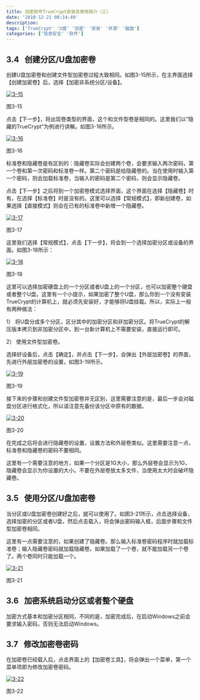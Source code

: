 ```yaml
---
title: 加密软件TrueCrypt安装及使用简介（三）
date: '2010-12-21 08:14:49'
description: 
tags: ['TrueCrypt' 'U盘' '加密' '安装' '开源' '磁盘']
categories: ['信息安全' '软件']
---
```


## 3.4   创建分区/U盘加密卷

创建U盘加密卷和创建文件型加密卷过程大致相同。如图3-15所示，在主界面选择【创建加密卷】后，选择【加密非系统分区/设备】。

[![3-15](http://www.lunny.info/wp-content/uploads/2010/12/3-15.jpg "3-15")](http://www.lunny.info/wp-content/uploads/2010/12/3-15.jpg)

图3-15


点击【下一步】，将出现卷类型的界面，这个和文件型卷是相同的。这里我们以“隐藏的TrueCrypt”为例进行讲解。如图3-16所示。

[![3-16](http://www.lunny.info/wp-content/uploads/2010/12/3-16.jpg "3-16")](http://www.lunny.info/wp-content/uploads/2010/12/3-16.jpg)

图3-16

标准卷和隐藏卷是有区别的：隐藏卷实际会创建两个卷，会要求输入两次密码，第一个卷和第一次密码和标准卷一样。第二个密码是给隐藏卷的。当在使用时输入第一个密码，则会加载标准卷，当输入的密码是第二个密码，则会显示隐藏卷。

点击【下一步】之后将到一个加密卷模式选择界面，这个界面在选择【隐藏卷】时有，在选择【标准卷】时是没有的。这里可以选择【常规模式】，即新创建卷，如果选择【直接模式】则会在已有的标准卷中新增一个隐藏卷。

[![3-17](http://www.lunny.info/wp-content/uploads/2010/12/3-17.jpg "3-17")](http://www.lunny.info/wp-content/uploads/2010/12/3-17.jpg)

图3-17

这里我们选择【常规模式】，点击【下一步】，将会到一个选择加密分区或设备的界面。如图3-18所示：

[![3-18](http://www.lunny.info/wp-content/uploads/2010/12/3-18.jpg "3-18")](http://www.lunny.info/wp-content/uploads/2010/12/3-18.jpg)

图3-18

这里可以选择加密硬盘上的一个分区或者U盘上的一个分区，也可以加密整个硬盘或者整个U盘。这里有一个小提示，如果加密了整个U盘，那么你到一个没有安装TrueCrypt的计算机上，就必须先安装好，才能够将U盘挂载。所以，实际上一般有两种做法：

1） 将U盘分成多个分区，区分其中的加密分区和非加密分区。将TrueCrypt的解压版本拷贝到非加密分区中，到一台新计算机上不需要安装，直接运行即可。

2） 使用文件型加密卷。

选择好设备后，点击【确定】，并点击【下一步】，会弹出【外层加密卷】的界面，先进行外层加密卷的设置，如图3-19所示。

[![3-19](http://www.lunny.info/wp-content/uploads/2010/12/3-19.jpg "3-19")](http://www.lunny.info/wp-content/uploads/2010/12/3-19.jpg)

图3-19

接下来的步骤和创建文件型加密卷并无区别，这里需要注意的是，最后一步会对磁盘分区进行格式化，所以请注意先备份该分区中原有的数据。

[![3-20](http://www.lunny.info/wp-content/uploads/2010/12/3-20.jpg "3-20")](http://www.lunny.info/wp-content/uploads/2010/12/3-20.jpg)

图3-20

在完成之后将会进行隐藏卷的设置，设置方法和外层卷类似。这里需要注意一点，标准卷和隐藏卷的密码不要相同。

这里有一个需要注意的地方，如果一个分区是1G大小，那么外层卷会显示为1G，隐藏卷会显示为你设置的大小。不要在外层卷放太多文件，当使用太大时会破坏隐藏卷。

## 3.5   使用分区/U盘加密卷

当分区或U盘加密卷创建好之后，就可以使用了。如图3-21所示，点击选择设备，选择加密的分区或者U盘，然后点击载入，将会弹出密码输入框，后面步骤和文件型加密卷相同。

这里有一点需要注意的，如果创建了隐藏卷。那么输入标准卷密码程序时就加载标准卷；输入隐藏卷密码就加载隐藏卷。如果加载了一个卷，就不能加载另一个卷了。两个卷同时只能加载一个。

[![3-21](http://www.lunny.info/wp-content/uploads/2010/12/3-21.jpg "3-21")](http://www.lunny.info/wp-content/uploads/2010/12/3-21.jpg)

图3-21

## 3.6   加密系统启动分区或者整个硬盘

加密方式基本和加密分区相同，不同的是，加密完成后，在启动Windows之前会要求输入密码，否则无法启动Windows。

## 3.7   修改加密卷密码

在加密卷已经载入后，点击界面上的【加密卷工具】，将会弹出一个菜单，第一个菜单项即为修改加密卷密码。

[![3-22](http://www.lunny.info/wp-content/uploads/2010/12/3-22.jpg "3-22")](http://www.lunny.info/wp-content/uploads/2010/12/3-22.jpg)

图3-22
